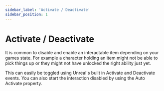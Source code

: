 ```yaml
---
sidebar_label: 'Activate / Deactivate'
sidebar_position: 1
---
```


# Activate / Deactivate

It is common to disable and enable an interactable item depending on your games state. For example a character holding an item might not be able to pick things up or they might not have unlocked the right ability just yet.

This can easily be toggled using Unreal's built in Activate and Deactivate events. You can also start the interaction disabled by using the Auto Activate property.
